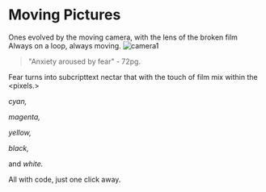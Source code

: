 # Moving Pictures
Ones evolved by the moving camera, with the lens of the broken film
 Always on a loop, always moving.
![camera1](https://marshall-usa.com/blog/wp-content/uploads/2018/05/camera-dslr-lens-8964-1-scaled.jpg)
> "Anxiety aroused by fear" - 72pg.

Fear turns into <sweet>subcript</sup>text
nectar that <roots> with the touch of film mix within the <pixels.>

_cyan,_

_magenta,_

_yellow,_

_black,_

and _white._

All with code, just one click away.






